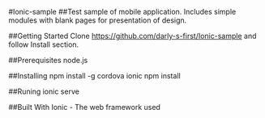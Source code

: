 #Ionic-sample
##Test sample of mobile application. Includes simple modules with blank pages for presentation of design.

##Getting Started
Clone https://github.com/darly-s-first/Ionic-sample and follow Install section.

##Prerequisites
node.js

##Installing
npm install -g cordova ionic
npm install

##Runing
ionic serve

##Built With
Ionic - The web framework used
